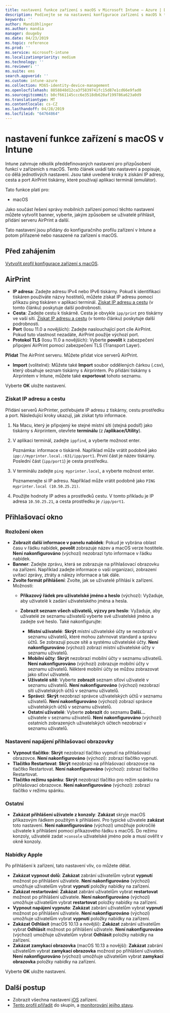 ```yaml
---
title: nastavení funkce zařízení s macOS v Microsoft Intune – Azure | Dokumentace Microsoftu
description: Podívejte se na nastavení konfigurace zařízení s macOS k tiskárnám a přizpůsobit přihlašovací okno k zobrazení nebo skrytí tlačítka napájení v Microsoft Intune. Podívejte se na postup, chcete-li získat IP adresu, cestu a nastavení portu serveru AirPrint ve vaší síti. Pomocí těchto nastavení v profilu konfigurace zařízení ke konfiguraci funkcí na zařízeních s macOS.
keywords: ''
author: MandiOhlinger
ms.author: mandia
manager: dougeby
ms.date: 04/23/2019
ms.topic: reference
ms.prod: ''
ms.service: microsoft-intune
ms.localizationpriority: medium
ms.technology: ''
ms.reviewer: ''
ms.suite: ems
search.appverid: ''
ms.custom: intune-azure
ms.collection: M365-identity-device-management
ms.openlocfilehash: 8858848d12ca3f5839741fc15d87e1cd66e9fad0
ms.sourcegitcommit: b0cf661145ccc6e3518db620af199786a623a0d9
ms.translationtype: MT
ms.contentlocale: cs-CZ
ms.lasthandoff: 04/28/2019
ms.locfileid: "64764864"
---
```

# <a name="macos-device-feature-settings-in-intune"></a>nastavení funkce zařízení s macOS v Intune

Intune zahrnuje několik předdefinovaných nastavení pro přizpůsobení funkcí v zařízeních s macOS. Tento článek uvádí tato nastavení a popisuje, co dělá jednotlivých nastavení. Jsou také uvedené kroky k získání IP adresy, cesta a port AirPrint tiskárny, které používají aplikaci terminál (emulátor).

Tato funkce platí pro:

- macOS

Jako součást řešení správy mobilních zařízení pomocí těchto nastavení můžete vytvořit banner, vyberte, jakým způsobem se uživatelé přihlásit, přidání serveru AirPrint a další.

Tato nastavení jsou přidány do konfiguračního profilu zařízení v Intune a potom přiřazené nebo nasazené na zařízení s macOS.

## <a name="before-you-begin"></a>Před zahájením

[Vytvořit profil konfigurace zařízení s macOS](device-features-configure.md).

## <a name="airprint"></a>AirPrint

- **IP adresa**: Zadejte adresu IPv4 nebo IPv6 tiskárny. Pokud k identifikaci tiskáren používáte názvy hostitelů, můžete získat IP adresu pomocí příkazu ping tiskáren v aplikaci terminál. [Získat IP adresu a cestu](#get-the-ip-address-and-path) (v tomto článku) poskytuje další podrobnosti.
- **Cesta**: Zadejte cestu k tiskárně. Cesta je obvykle `ipp/print` pro tiskárny ve vaší síti. [Získat IP adresu a cestu](#get-the-ip-address-and-path) (v tomto článku) poskytuje další podrobnosti.
- **Port** (Iosu 11.0 a novějších): Zadejte naslouchající port cíle AirPrint. Pokud tuto vlastnost nezadáte, AirPrint použije výchozí port.
- **Protokol TLS** (Iosu 11.0 a novějších): Vyberte **povolit** k zabezpečení připojení AirPrint pomocí zabezpečení TLS (Transport Layer).

**Přidat** The AirPrint serveru. Můžete přidat více serverů AirPrint.

- **Import** (volitelné): Můžete také **Import** soubor oddělených čárkou (.csv), který obsahuje seznam tiskárny s Airprintem. Po přidání tiskárny s Airprintem v Intune, můžete také **exportovat** tohoto seznamu.

Vyberte **OK** uložte nastavení.

### <a name="get-the-ip-address-and-path"></a>Získat IP adresu a cestu

Přidání serverů AirPrinter, potřebujete IP adresu z tiskárny, cestu prostředku a port. Následující kroky ukazují, jak získat tyto informace.

1. Na Macu, který je připojený ke stejné místní síti (stejná podsíť) jako tiskárny s Airprintem, otevřete **terminálu** (z **/aplikace/Utility**).
2. V aplikaci terminál, zadejte `ippfind`, a vyberte možnost enter.

    Poznámka: informace o tiskárně. Například může vrátit podobně jako `ipp://myprinter.local.:631/ipp/port1`. První část je název tiskárny. Poslední část (`ipp/port1`) je cesta prostředku.

3. V terminálu zadejte `ping myprinter.local`, a vyberte možnost enter.

   Poznamenejte si IP adresu. Například může vrátit podobně jako `PING myprinter.local (10.50.25.21)`.

4. Použijte hodnoty IP adres a prostředků cestu. V tomto příkladu je IP adresa `10.50.25.21`, a cesta prostředku je `/ipp/port1`.

## <a name="login-window"></a>Přihlašovací okno

### <a name="window-layout"></a>Rozložení oken

- **Zobrazit další informace v panelu nabídek**: Pokud je vybrána oblast času v řádku nabídek, **povolit** zobrazuje název a macOS verze hostitele. **Není nakonfigurováno** (výchozí) nezobrazí tyto informace v řádku nabídek.
- **Banner**: Zadejte zprávu, která se zobrazuje na přihlašovací obrazovku na zařízení. Například zadejte informace o vaší organizaci, zobrazení uvítací zprávy, ztráty a nálezy informace a tak dále.
- **Zvolte formát přihlášení**: Zvolte, jak se uživatelé přihlásí k zařízení. Možnosti:
  - **Příkazový řádek pro uživatelské jméno a heslo** (výchozí): Vyžaduje, aby uživatelé k zadání uživatelského jména a hesla.
  - **Zobrazit seznam všech uživatelů, výzvy pro heslo**: Vyžaduje, aby uživatelé ze seznamu uživatelů vyberte své uživatelské jméno a zadejte své heslo. Také nakonfigurujte:

    - **Místní uživatelé**: **Skrýt** místní uživatelské účty se nezobrazí v seznamu uživatelů, které mohou zahrnovat standard a správu účtů. Se zobrazují pouze sítě a systému uživatelské účty. **Není nakonfigurováno** (výchozí) zobrazí místní uživatelské účty v seznamu uživatelů.
    - **Mobilní účty**: **Skrýt** nezobrazí mobilní účty v seznamu uživatelů. **Není nakonfigurováno** (výchozí) zobrazuje mobilní účty v seznamu uživatelů. Některé mobilní účty se můžou zobrazovat jako síťoví uživatelé.
    - **Uživatelé sítě**: Vyberte **zobrazit** seznam síťoví uživatelé v seznamu uživatelů. **Není nakonfigurováno** (výchozí) nezobrazí síti uživatelských účtů v seznamu uživatelů.
    - **Správci**: **Skrýt** nezobrazí správce uživatelských účtů v seznamu uživatelů. **Není nakonfigurováno** (výchozí) zobrazí správce uživatelských účtů v seznamu uživatelů.
    - **Ostatní uživatelé**: Vyberte **zobrazit** do seznamu **Další...**  uživatele v seznamu uživatelů. **Není nakonfigurováno** (výchozí) ostatních zobrazených uživatelských účtech nezobrazí v seznamu uživatelů.

### <a name="login-screen-power-settings"></a>Nastavení napájení přihlašovací obrazovky

- **Vypnout tlačítko**: **Skrýt** nezobrazí tlačítko vypnutí na přihlašovací obrazovce. **Není nakonfigurováno** (výchozí): zobrazí tlačítko vypnutí.
- **Tlačítko Restartovat**: **Skrýt** nezobrazí na přihlašovací obrazovce na tlačítko Restartovat. **Není nakonfigurováno** (výchozí): zobrazí tlačítko Restartovat.
- **Tlačítko režimu spánku**: **Skrýt** nezobrazí tlačítko pro režim spánku na přihlašovací obrazovce. **Není nakonfigurováno** (výchozí): zobrazí tlačítko v režimu spánku.

### <a name="other"></a>Ostatní

- **Zakázat přihlášení uživatele z konzoly**: **Zakázat** skryje macOS příkazovým řádkem použitým k přihlášení. Pro typické uživatele **zakázat** toto nastavení. **Není nakonfigurováno** (výchozí) umožňuje pokročilé uživatele k přihlášení pomocí příkazového řádku s macOS. Do režimu konzoly, uživatelé zadat `>console` uživatelské jméno pole a musí ověřit v okně konzoly.

### <a name="apple-menu"></a>Nabídky Apple

Po přihlášení k zařízení, tato nastavení vliv, co můžete dělat.

- **Zakázat vypnout dolů**: **Zakázat** zabrání uživatelům vybrat **vypnutí** možnost po přihlášení uživatele. **Není nakonfigurováno** (výchozí) umožňuje uživatelům vybrat **vypnutí** položky nabídky na zařízení.
- **Zakázat restartování**: **Zakázat** zabrání uživatelům vybrat **restartovat** možnost po přihlášení uživatele. **Není nakonfigurováno** (výchozí) umožňuje uživatelům vybrat **restartovat** položky nabídky na zařízení.
- **Vypnout napájení vypnuto**: **Zakázat** zabrání uživatelům vybrat **vypnutí** možnost po přihlášení uživatele. **Není nakonfigurováno** (výchozí) umožňuje uživatelům vybrat **vypnutí** položky nabídky na zařízení.
- **Zakázat Odhlásit** (macOS 10.13 a novější): **Zakázat** zabrání uživatelům vybrat **Odhlásit** možnost po přihlášení uživatele. **Není nakonfigurováno** (výchozí) umožňuje uživatelům vybrat **Odhlásit** položky nabídky na zařízení.
- **Zakázat zamykací obrazovka** (macOS 10.13 a novější): **Zakázat** zabrání uživatelům vybrat **zamykací obrazovka** možnost po přihlášení uživatele. **Není nakonfigurováno** (výchozí) umožňuje uživatelům vybrat **zamykací obrazovka** položky nabídky na zařízení.

Vyberte **OK** uložte nastavení.

## <a name="next-steps"></a>Další postup

- Zobrazit všechna nastavení [iOS](ios-device-features-settings.md) zařízení.
- [Tento profil přiřadit](device-profile-assign.md) do skupin, a [monitorování jejího stavu](device-profile-monitor.md).
